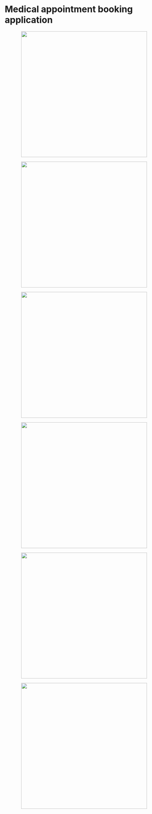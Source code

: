 # Medical appointment booking application

<p align="center">
<img src="/screenshots/1.png" width="400" />
</p>

<p align="center">
<img src="/screenshots/2.png" width="400" />
</p>

<p align="center">
<img src="/screenshots/3.png" width="400" />
</p>

<p align="center">
<img src="/screenshots/4.png" width="400" />
</p>

<p align="center">
<img src="/screenshots/5.png" width="400" />
</p>

<p align="center">
<img src="/screenshots/6.png" width="400" />
</p>
